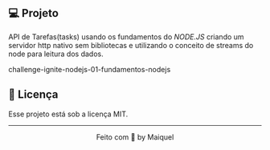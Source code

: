 ## 💻 Projeto

API de Tarefas(tasks) usando os fundamentos do _NODE.JS_ criando um servidor http nativo sem bibliotecas e utilizando o conceito de streams do node para leitura dos dados.

challenge-ignite-nodejs-01-fundamentos-nodejs

## 📝 Licença

Esse projeto está sob a licença MIT.

---

<p align="center">
  Feito com 💜 by Maiquel
</p>
